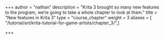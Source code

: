 +++
author = "nathan"
description = "Krita 3 brought so many new features to the program, we’re going to take a whole chapter to look at them."
title = "New features in Krita 3"
type = "course_chapter"
weight = 3
aliases = [ "/tutorial/art/krita-tutorial-for-game-artists/chapter_3/",]

+++